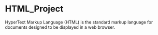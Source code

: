 # HTML_Project
HyperText Markup Language (HTML) is the standard markup language for documents designed to be displayed in a web browser. 
